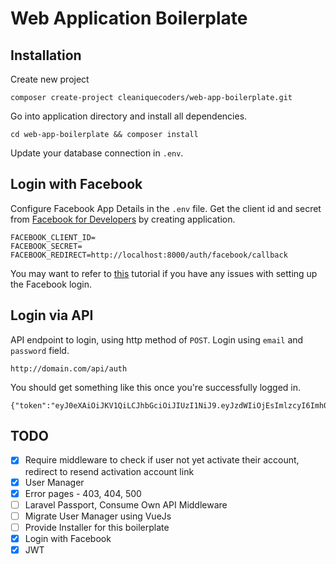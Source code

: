 # Web Application Boilerplate

## Installation

Create new project

```
composer create-project cleaniquecoders/web-app-boilerplate.git
```

Go into application directory and install all dependencies.

```
cd web-app-boilerplate && composer install
```

Update your database connection in `.env`.

## Login with Facebook

Configure Facebook App Details in the `.env` file. Get the client id and secret from [Facebook for Developers](https://developers.facebook.com) by creating application.

```
FACEBOOK_CLIENT_ID=
FACEBOOK_SECRET=
FACEBOOK_REDIRECT=http://localhost:8000/auth/facebook/callback
```

You may want to refer to [this](https://www.youtube.com/watch?v=jBTEcvriY0U) tutorial if you have any issues with setting up the Facebook login.

## Login via API

API endpoint to login, using http method of `POST`. Login using `email` and `password` field.

```
http://domain.com/api/auth
```

You should get something like this once you're successfully logged in.

```
{"token":"eyJ0eXAiOiJKV1QiLCJhbGciOiJIUzI1NiJ9.eyJzdWIiOjEsImlzcyI6Imh0dHA6XC9cL2xvY2FsaG9zdDo4MDAwXC9hcGlcL2F1dGgiLCJpYXQiOjE0NzY5NzMyOTAsImV4cCI6MTQ3Njk3Njg5MCwibmJmIjoxNDc2OTczMjkwLCJqdGkiOiJkYzY3NjMxOTQ3MzYzMmFjMjQ4ZDg0ODgzZTI1N2M3ZiJ9.k5b8ubtSTRi6T8_kqLbxzmN4atC2v4XKAvmyn4a2YEI"}
```

## TODO

- [x] Require middleware to check if user not yet activate their account, redirect to resend activation account link
- [x] User Manager
- [x] Error pages - 403, 404, 500
- [ ] Laravel Passport, Consume Own API Middleware
- [ ] Migrate User Manager using VueJs
- [ ] Provide Installer for this boilerplate
- [x] Login with Facebook
- [x] JWT
